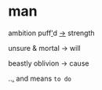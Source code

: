 # man

ambition puff['](https://en.wikipedia.org/wiki/Through_a_Glass,_Darkly_(poem))d [-](https://www.youtube.com/watch?v=easWqy08wr8)> strength

unsure & mortal -> will

beastly oblivion -> cause

..[.](note.md) and means `to do`

```{tableofcontents}
```
